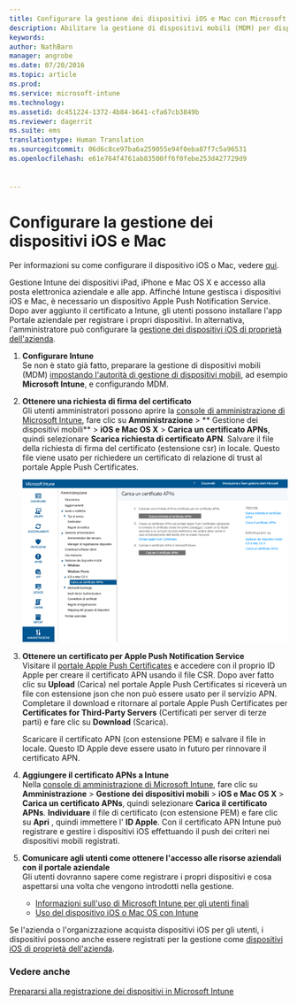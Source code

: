 ```yaml
---
title: Configurare la gestione dei dispositivi iOS e Mac con Microsoft Intune
description: Abilitare la gestione di dispositivi mobili (MDM) per dispositivi iOS, inclusi iPad e iPhone, e dispositivi Mac OS X con Microsoft Intune.
keywords: 
author: NathBarn
manager: angrobe
ms.date: 07/20/2016
ms.topic: article
ms.prod: 
ms.service: microsoft-intune
ms.technology: 
ms.assetid: dc451224-1372-4b84-b641-cfa67cb3849b
ms.reviewer: dagerrit
ms.suite: ems
translationtype: Human Translation
ms.sourcegitcommit: 06d6c8ce97ba6a259055e94f0eba87f7c5a96531
ms.openlocfilehash: e61e764f4761ab83500ff6f0febe253d427729d9


---
```


# Configurare la gestione dei dispositivi iOS e Mac
Per informazioni su come configurare il dispositivo iOS o Mac, vedere [qui](../enduser/using-your-ios-or-mac-os-x-device-with-intune.md).

Gestione Intune dei dispositivi iPad, iPhone e Mac OS X e accesso alla posta elettronica aziendale e alle app. Affinché Intune gestisca i dispositivi iOS e Mac, è necessario un dispositivo Apple Push Notification Service. Dopo aver aggiunto il certificato a Intune, gli utenti possono installare l'app Portale aziendale per registrare i propri dispositivi. In alternativa, l'amministratore può configurare la [gestione dei dispositivi iOS di proprietà dell'azienda](enroll-corporate-owned-ios-devices-in-microsoft-intune.md).

1.  **Configurare Intune**<br>
    Se non è stato già fatto, preparare la gestione di dispositivi mobili (MDM) [impostando l'autorità di gestione di dispositivi mobili](get-ready-to-enroll-devices-in-microsoft-intune.md#set-mobile-device-management-authority), ad esempio **Microsoft Intune**, e configurando MDM.

2.  **Ottenere una richiesta di firma del certificato**<br>
    Gli utenti amministratori possono aprire la [console di amministrazione di Microsoft Intune](http://manage.microsoft.com), fare clic su **Amministrazione** &gt; ** Gestione dei dispositivi mobili** &gt; **iOS e Mac OS X** &gt; **Carica un certificato APNs**, quindi selezionare **Scarica richiesta di certificato APN**. Salvare il file della richiesta di firma del certificato (estensione csr) in locale. Questo file viene usato per richiedere un certificato di relazione di trust al portale Apple Push Certificates.

    ![Caricare la finestra di dialogo del certificato APN](../media/Intune-iOS-enrollment-with-apns.png)

3.  **Ottenere un certificato per Apple Push Notification Service**<br>
    Visitare il [portale Apple Push Certificates](http://go.microsoft.com/fwlink/?LinkId=269844) e accedere con il proprio ID Apple per creare il certificato APN usando il file CSR. Dopo aver fatto clic su **Upload** (Carica) nel portale Apple Push Certificates si riceverà un file con estensione json che non può essere usato per il servizio APN. Completare il download e ritornare al portale Apple Push Certificates per **Certificates for Third-Party Servers** (Certificati per server di terze parti) e fare clic su **Download** (Scarica).

    Scaricare il certificato APN (con estensione PEM) e salvare il file in locale. Questo ID Apple deve essere usato in futuro per rinnovare il certificato APN.

4.  **Aggiungere il certificato APNs a Intune**<br>
    Nella [console di amministrazione di Microsoft Intune](http://manage.microsoft.com), fare clic su **Amministrazione** &gt; **Gestione dei dispositivi mobili** &gt; **iOS e Mac OS X** &gt; **Carica un certificato APNs**, quindi selezionare **Carica il certificato APNs**. **Individuare** il file di certificato (con estensione PEM) e fare clic su **Apri** , quindi immettere l' **ID Apple**. Con il certificato APN Intune può registrare e gestire i dispositivi iOS effettuando il push dei criteri nei dispositivi mobili registrati.

5.  **Comunicare agli utenti come ottenere l'accesso alle risorse aziendali con il portale aziendale**<br>
    Gli utenti dovranno sapere come registrare i propri dispositivi e cosa aspettarsi una volta che vengono introdotti nella gestione.
    - [Informazioni sull'uso di Microsoft Intune per gli utenti finali](what-to-tell-your-end-users-about-using-microsoft-intune.md)
    - [Uso del dispositivo iOS o Mac OS con Intune](../enduser/using-your-ios-or-mac-os-x-device-with-intune.md)

Se l'azienda o l'organizzazione acquista dispositivi iOS per gli utenti, i dispositivi possono anche essere registrati per la gestione come [dispositivi iOS di proprietà dell'azienda](enroll-corporate-owned-ios-devices-in-microsoft-intune.md).

### Vedere anche
[Prepararsi alla registrazione dei dispositivi in Microsoft Intune](get-ready-to-enroll-devices-in-microsoft-intune.md)



<!--HONumber=Aug16_HO1-->


